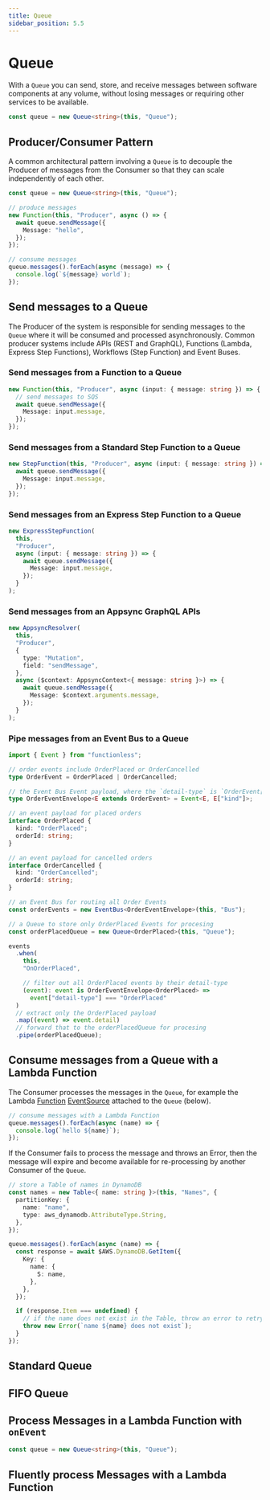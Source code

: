 ```yaml
---
title: Queue
sidebar_position: 5.5
---
```


# Queue

With a `Queue` you can send, store, and receive messages between software components at any volume, without losing messages or requiring other services to be available.

```ts
const queue = new Queue<string>(this, "Queue");
```

## Producer/Consumer Pattern

A common architectural pattern involving a `Queue` is to decouple the Producer of messages from the Consumer so that they can scale independently of each other.

```ts
const queue = new Queue<string>(this, "Queue");

// produce messages
new Function(this, "Producer", async () => {
  await queue.sendMessage({
    Message: "hello",
  });
});

// consume messages
queue.messages().forEach(async (message) => {
  console.log(`${message} world`);
});
```

## Send messages to a Queue

The Producer of the system is responsible for sending messages to the `Queue` where it will be consumed and processed asynchronously. Common producer systems include APIs (REST and GraphQL), Functions (Lambda, Express Step Functions), Workflows (Step Function) and Event Buses.

### Send messages from a Function to a Queue

```ts
new Function(this, "Producer", async (input: { message: string }) => {
  // send messages to SQS
  await queue.sendMessage({
    Message: input.message,
  });
});
```

### Send messages from a Standard Step Function to a Queue

```ts
new StepFunction(this, "Producer", async (input: { message: string }) => {
  await queue.sendMessage({
    Message: input.message,
  });
});
```

### Send messages from an Express Step Function to a Queue

```ts
new ExpressStepFunction(
  this,
  "Producer",
  async (input: { message: string }) => {
    await queue.sendMessage({
      Message: input.message,
    });
  }
);
```

### Send messages from an Appsync GraphQL APIs

```ts
new AppsyncResolver(
  this,
  "Producer",
  {
    type: "Mutation",
    field: "sendMessage",
  },
  async ($context: AppsyncContext<{ message: string }>) => {
    await queue.sendMessage({
      Message: $context.arguments.message,
    });
  }
);
```

### Pipe messages from an Event Bus to a Queue

```ts
import { Event } from "functionless";

// order events include OrderPlaced or OrderCancelled
type OrderEvent = OrderPlaced | OrderCancelled;

// the Event Bus Event payload, where the `detail-type` is `OrderEvent["kind]`, i.e. `"OrderPlaced" | "OrderCancelled"`.
type OrderEventEnvelope<E extends OrderEvent> = Event<E, E["kind"]>;

// an event payload for placed orders
interface OrderPlaced {
  kind: "OrderPlaced";
  orderId: string;
}

// an event payload for cancelled orders
interface OrderCancelled {
  kind: "OrderCancelled";
  orderId: string;
}

// an Event Bus for routing all Order Events
const orderEvents = new EventBus<OrderEventEnvelope>(this, "Bus");

// a Queue to store only OrderPlaced Events for procesing
const orderPlacedQueue = new Queue<OrderPlaced>(this, "Queue");

events
  .when(
    this,
    "OnOrderPlaced",

    // filter out all OrderPlaced events by their detail-type
    (event): event is OrderEventEnvelope<OrderPlaced> =>
      event["detail-type"] === "OrderPlaced"
  )
  // extract only the OrderPlaced payload
  .map((event) => event.detail)
  // forward that to the orderPlacedQueue for procesing
  .pipe(orderPlacedQueue);
```

## Consume messages from a Queue with a Lambda Function

The Consumer processes the messages in the `Queue`, for example the Lambda [Function](./function/index.md) [EventSource](./event-source.md) attached to the `Queue` (below).

```ts
// consume messages with a Lambda Function
queue.messages().forEach(async (name) => {
  console.log(`hello ${name}`);
});
```

If the Consumer fails to process the message and throws an Error, then the message will expire and become available for re-processing by another Consumer of the `Queue`.

```ts
// store a Table of names in DynamoDB
const names = new Table<{ name: string }>(this, "Names", {
  partitionKey: {
    name: "name",
    type: aws_dynamodb.AttributeType.String,
  },
});

queue.messages().forEach(async (name) => {
  const response = await $AWS.DynamoDB.GetItem({
    Key: {
      name: {
        S: name,
      },
    },
  });

  if (response.Item === undefined) {
    // if the name does not exist in the Table, throw an error to retry the message
    throw new Error(`name ${name} does not exist`);
  }
});
```

## Standard Queue

## FIFO Queue

## Process Messages in a Lambda Function with `onEvent`

```ts
const queue = new Queue<string>(this, "Queue");
```

## Fluently process Messages with a Lambda Function
